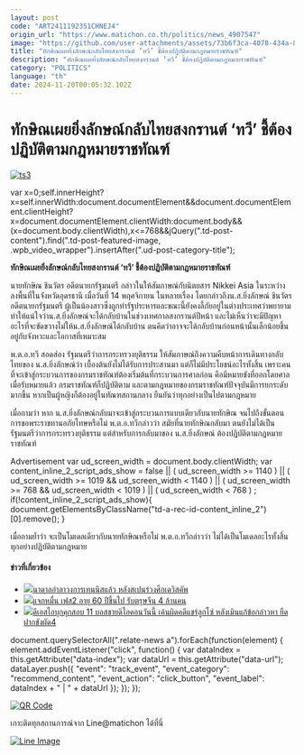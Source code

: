 ```yaml
---
layout: post
code: "ART2411192351CHNEJ4"
origin_url: "https://www.matichon.co.th/politics/news_4907547"
image: "https://github.com/user-attachments/assets/73b6f3ca-4078-434a-808b-b56ad49e4fd1"
title: "ทักษิณเผยยิ่งลักษณ์กลับไทยสงกรานต์ ‘ทวี’ ชี้ต้องปฏิบัติตามกฎหมายราชทัณฑ์"
description: "ทักษิณเผยยิ่งลักษณ์กลับไทยสงกรานต์ ‘ทวี’ ชี้ต้องปฏิบัติตามกฎหมายราชทัณฑ์"
category: "POLITICS"
language: "th"
date: 2024-11-20T00:05:32.102Z
---
```


# ทักษิณเผยยิ่งลักษณ์กลับไทยสงกรานต์ ‘ทวี’ ชี้ต้องปฏิบัติตามกฎหมายราชทัณฑ์

[![](https://www.matichon.co.th/wp-content/uploads/2024/11/ts3.jpg "ts3")](https://www.matichon.co.th/wp-content/uploads/2024/11/ts3.jpg)

var x=0;self.innerHeight?x=self.innerWidth:document.documentElement&&document.documentElement.clientHeight?x=document.documentElement.clientWidth:document.body&&(x=document.body.clientWidth),x<=768&&jQuery(".td-post-content").find(".td-post-featured-image, .wpb\_video\_wrapper").insertAfter(".ud-post-category-title");

**ทักษิณเผยยิ่งลักษณ์กลับไทยสงกรานต์ ‘ทวี’ ชี้ต้องปฏิบัติตามกฎหมายราชทัณฑ์**

นายทักษิณ ชินวัตร อดีตนายกรัฐมนตรี กล่าวในให้สัมภาษณ์กับนิตยสาร Nikkei Asia ในระหว่างลงพื้นที่ในจังหวัดอุดรธานี เมื่อวันที่ 14 พฤศจิกายน ในหลายเรื่อง โดยกล่าวถึงน.ส.ยิ่งลักษณ์ ชินวัตร อดีตนายกรัฐมนตรี ผู้เป็นน้องสาวซึ่งถูกทำรัฐประหารและขณะนี้ยังคงลี้ภัยอยู่ในต่างประเทศว่าพยายามทำให้แน่ใจว่าน.ส.ยิ่งลักษณ์จะได้กลับบ้านในช่วงเทศกาลสงกรานต์ปีหน้า และไม่เห็นว่าจะมีปัญหาอะไรที่จะขัดขวางไม่ให้น.ส.ยิ่งลักษณ์ได้กลับบ้าน ตนคิดว่าอาจจะได้กลับบ้านก่อนหน้านั้นเล็กน้อยขึ้นอยู่กับจังหวะและโอกาสที่เหมาะสม

พ.ต.อ.ทวี สอดส่อง รัฐมนตรีว่าการกระทรวงยุติธรรม ให้สัมภาษณ์ถึงความคืบหน้าการเดินทางกลับไทยของ น.ส.ยิ่งลักษณ์ว่า เบื้องต้นยังไม่ได้รับการประสานมา แต่ก็ไม่มีประโยชน์อะไรทั้งสิ้น เพราะคนที่จะเข้าสู่กระบวนการของกรมราชทัณฑ์ต้องเริ่มต้นที่กระบวนการศาลก่อน คือมีหมายขังที่ออกโดยศาล เมื่อรับหมายแล้ว กรมราชทัณฑ์ก็ปฏิบัติตาม และตามกฎหมายของกรมราชทัณฑ์ปัจจุบันมีการยกระดับมากขึ้น หากเป็นผู้หญิงก็ต้องอยู่ในทัณฑสถานกลาง ยืนยันว่าทุกอย่างเป็นไปตามกฎหมาย

เมื่อถามว่า หาก น.ส.ยิ่งลักษณ์กลับมาจะเข้าสู่กระบวนการแบบเดียวกับนายทักษิณ จนไปถึงขั้นตอนการขอพระราชทานอภัยโทษหรือไม่ พ.ต.อ.ทวีกล่าวว่า สมัยที่นายทักษิณกลับมา ตนยังไม่ได้เป็นรัฐมนตรีว่าการกระทรวงยุติธรรม แต่สำหรับการกลับมาของ น.ส.ยิ่งลักษณ์ ต้องปฏิบัติตามกฎหมายราชทัณฑ์

Advertisement var ud\_screen\_width = document.body.clientWidth; var content\_inline\_2\_script\_ads\_show = false || ( ud\_screen\_width >= 1140 ) || ( ud\_screen\_width >= 1019 && ud\_screen\_width < 1140 ) || ( ud\_screen\_width >= 768 && ud\_screen\_width < 1019 ) || ( ud\_screen\_width < 768 ) ; if(!content\_inline\_2\_script\_ads\_show){ document.getElementsByClassName("td-a-rec-id-content\_inline\_2")\[0\].remove(); }

เมื่อถามย้ำว่า จะเป็นโมเดลเดียวกับนายทักษิณหรือไม่ พ.ต.อ.ทวีกล่าวว่า ไม่ได้เป็นโมเดลอะไรทั้งสิ้น ทุกอย่างปฏิบัติตามกฎหมาย

#### ข่าวที่เกี่ยวข้อง

*   [![](https://www.matichon.co.th/wp-content/uploads/2024/11/AFP__20241119__36MV6GA__v1__HighRes__TennisDavisCupNedEsp.jpg)นาดาลอำลาวงการเทนนิสแล้ว หลังสเปนร่วงศึกเดวิสคัพ](https://www.matichon.co.th/sport/sport-inter/news_4908886)
*   [![](https://www.matichon.co.th/wp-content/uploads/2024/11/ss6.jpg)แจกหมื่น เฟส2 อายุ 60 ปีขึ้นไป รับตรุษจีน 4 ล้านคน](https://www.matichon.co.th/economy/news_4907564)
*   [![](https://www.matichon.co.th/wp-content/uploads/2024/11/icon3.jpg)ดีเอสไอบุกคุกสอบ 11 บอสชายดิไอคอนวันนี้ เค้นผิดคดีแชร์ลูกโซ่ หลังเมินแก้ข้อกล่าวหา ยืดฝากขังผัด4](https://www.matichon.co.th/local/news_4907545)

document.querySelectorAll(".relate-news a").forEach(function(element) { element.addEventListener("click", function() { var dataIndex = this.getAttribute("data-index"); var dataUrl = this.getAttribute("data-url"); dataLayer.push({ "event": "track\_event", "event\_category": "recommend\_content", "event\_action": "click\_button", "event\_label": dataIndex + " | " + dataUrl }); }); });

[![QR Code](https://www.matichon.co.th/wp-content/uploads/2023/07/wob1371z.jpg)](https://lin.ee/ht0nDxX)

เกาะติดทุกสถานการณ์จาก Line@matichon ได้ที่นี่

[![Line Image](https://www.matichon.co.th/wp-content/uploads/2023/07/th.png)](https://lin.ee/ht0nDxX)